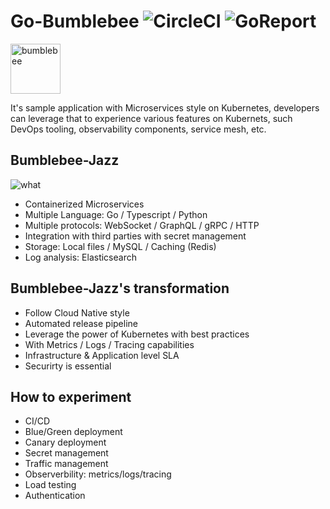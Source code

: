 
# Go-Bumblebee ![CircleCI](https://circleci.com/gh/cc4i/go-bumblebee.svg?style=svg) ![GoReport](https://goreportcard.com/badge/github.com/cc4i/go-bumblebee)

<img src="./docs/anything.jpg" alt="bumblebee" width="80">

It's sample application with Microservices style on Kubernetes, developers can leverage that to experience various features on Kubernets, such DevOps tooling, observability components, service mesh, etc. 




## Bumblebee-Jazz

<img src="./docs/what.png" alt="what">

- Containerized Microservices
- Multiple Language: Go / Typescript / Python
- Multiple protocols: WebSocket / GraphQL / gRPC / HTTP
- Integration with third parties with secret management
- Storage: Local files / MySQL / Caching (Redis)
- Log analysis: Elasticsearch

## Bumblebee-Jazz's transformation

- Follow Cloud Native style
- Automated release pipeline
- Leverage the power of Kubernetes with best practices 
- With Metrics / Logs / Tracing capabilities
- Infrastructure & Application level SLA
- Securirty is essential 

## How to experiment 

- CI/CD
- Blue/Green deployment
- Canary deployment
- Secret management
- Traffic management
- Observerbility: metrics/logs/tracing
- Load testing
- Authentication




